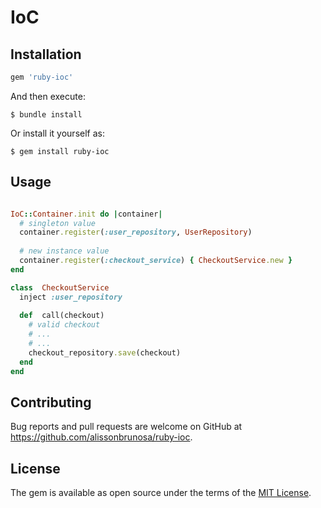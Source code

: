 # IoC

## Installation
```ruby
gem 'ruby-ioc'
```
And then execute:
```
$ bundle install
```
  

Or install it yourself as:
```
$ gem install ruby-ioc
```

## Usage

```ruby

IoC::Container.init do |container|
  # singleton value
  container.register(:user_repository, UserRepository)
  
  # new instance value
  container.register(:checkout_service) { CheckoutService.new }
end

class  CheckoutService
  inject :user_repository
  
  def  call(checkout)
    # valid checkout
    # ...
    # ...
    checkout_repository.save(checkout)
  end
end
```

## Contributing
Bug reports and pull requests are welcome on GitHub at https://github.com/alissonbrunosa/ruby-ioc.

## License
The gem is available as open source under the terms of the [MIT License](https://opensource.org/licenses/MIT).
